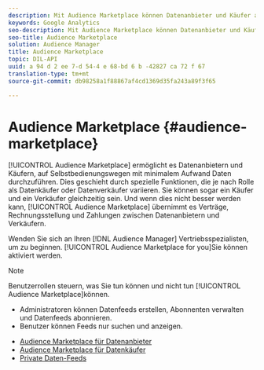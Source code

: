 ```yaml
---
description: Mit Audience Marketplace können Datenanbieter und Käufer auf Selbstbedienungswegen mit minimalem Aufwand arbeiten. Dies geschieht durch spezielle Funktionen, die je nach Rolle als Datenkäufer oder Datenverkäufer variieren. Sie können sogar ein Käufer und ein Verkäufer gleichzeitig sein. Und wenn dies nicht besser möglich ist, übernimmt Audience Marketplace Verträge, Rechnungsstellung und Zahlungen zwischen Datenanbietern und Verkäufern.
keywords: Google Analytics
seo-description: Mit Audience Marketplace können Datenanbieter und Käufer auf Selbstbedienungswegen mit minimalem Aufwand arbeiten. Dies geschieht durch spezielle Funktionen, die je nach Rolle als Datenkäufer oder Datenverkäufer variieren. Sie können sogar ein Käufer und ein Verkäufer gleichzeitig sein. Und wenn dies nicht besser möglich ist, übernimmt Audience Marketplace Verträge, Rechnungsstellung und Zahlungen zwischen Datenanbietern und Verkäufern.
seo-title: Audience Marketplace
solution: Audience Manager
title: Audience Marketplace
topic: DIL-API
uuid: a 94 d 2 ee 7-d 54-4 e 68-bd 6 b -42827 ca 72 f 67
translation-type: tm+mt
source-git-commit: db98258a1f88867af4cd1369d35fa243a89f3f65

---
```



# Audience Marketplace {#audience-marketplace}

[!UICONTROL Audience Marketplace] ermöglicht es Datenanbietern und Käufern, auf Selbstbedienungswegen mit minimalem Aufwand Daten durchzuführen. Dies geschieht durch spezielle Funktionen, die je nach Rolle als Datenkäufer oder Datenverkäufer variieren. Sie können sogar ein Käufer und ein Verkäufer gleichzeitig sein. Und wenn dies nicht besser werden kann, [!UICONTROL Audience Marketplace] übernimmt es Verträge, Rechnungsstellung und Zahlungen zwischen Datenanbietern und Verkäufern.

Wenden Sie sich an Ihren [!DNL Audience Manager] Vertriebsspezialisten, um zu beginnen. [!UICONTROL Audience Marketplace for you]Sie können aktiviert werden.

>[!NOTE]
>
>Benutzerrollen steuern, was Sie tun können und nicht tun [!UICONTROL Audience Marketplace]können.
>
> * Administratoren können Datenfeeds erstellen, Abonnenten verwalten und Datenfeeds abonnieren.
> * Benutzer können Feeds nur suchen und anzeigen.


* [Audience Marketplace für Datenanbieter](/help/using/features/audience-marketplace/marketplace-data-providers/marketplace-data-providers.md)
* [Audience Marketplace für Datenkäufer](/help/using/features/audience-marketplace/marketplace-data-buyers/marketplace-data-buyers.md)
* [Private Daten-Feeds](/help/using/features/audience-marketplace/marketplace-private-feeds.md)

